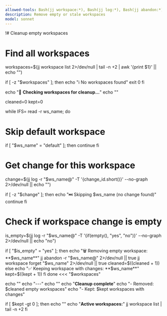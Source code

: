 ```yaml
---
allowed-tools: Bash(jj workspace:*), Bash(jj log:*), Bash(jj abandon:*)
description: Remove empty or stale workspaces
model: sonnet
---
```


!# Cleanup empty workspaces

# Find all workspaces
workspaces=$(jj workspace list 2>/dev/null | tail -n +2 | awk '{print $1}' || echo "")

if [ -z "$workspaces" ]; then
  echo "ℹ️  No workspaces found"
  exit 0
fi

echo "🧹 **Checking workspaces for cleanup...**"
echo ""

cleaned=0
kept=0

while IFS= read -r ws_name; do
  # Skip default workspace
  if [ "$ws_name" = "default" ]; then
    continue
  fi

  # Get change for this workspace
  change=$(jj log -r "$ws_name@" -T '{change_id.short()}' --no-graph 2>/dev/null || echo "")

  if [ -z "$change" ]; then
    echo "⏭️  Skipping $ws_name (no change found)"
    continue
  fi

  # Check if workspace change is empty
  is_empty=$(jj log -r "$ws_name@" -T '{if(empty(), "yes", "no")}' --no-graph 2>/dev/null || echo "no")

  if [ "$is_empty" = "yes" ]; then
    echo "🗑️  Removing empty workspace: **$ws_name**"
    jj abandon -r "$ws_name@" 2>/dev/null || true
    jj workspace forget "$ws_name" 2>/dev/null || true
    cleaned=$((cleaned + 1))
  else
    echo "✅ Keeping workspace with changes: **$ws_name**"
    kept=$((kept + 1))
  fi
done <<< "$workspaces"

echo ""
echo "---"
echo ""
echo "**Cleanup complete**"
echo "- Removed: $cleaned empty workspaces"
echo "- Kept: $kept workspaces with changes"

if [ $kept -gt 0 ]; then
  echo ""
  echo "**Active workspaces:**"
  jj workspace list | tail -n +2
fi
